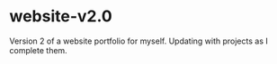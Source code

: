# website-v2.0
Version 2 of a website portfolio for myself. Updating with projects as I complete them. 
